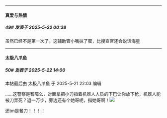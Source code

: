 ﻿
*****

####  真爱与热情  
##### 49#       发表于 2025-5-22 00:38

虽然已经不是第一次了。这辅助管小嘴抹了蜜，比搜查官还会说话海星


*****

####  太极八爪鱼  
##### 50#       发表于 2025-5-22 14:00

 本帖最后由 太极八爪鱼 于 2025-5-21 22:03 编辑 

……这警察是智障么，对面拿把小刀指着机器人人质的下巴让你放下枪，机器人能被刀弄死？退一万步，旁边还有个她哥呢，指她哥啊！<img src="https://static.stage1st.com/image/smiley/face2017/130.png" referrerpolicy="no-referrer">

还tm是餐刀！！！！

